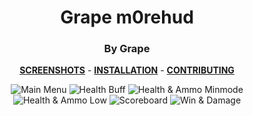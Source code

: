 <div align="center">

# Grape m0rehud 
### By Grape

**[SCREENSHOTS](../screenshots/showcase.md)** -
**[INSTALLATION](https://github.com/Hypnootize/TF2-HUD-GitHub-Resources/blob/main/installation/windows_install.md)** -
**[CONTRIBUTING](https://github.com/Hypnootize/TF2-HUD-GitHub-Resources/blob/main/contributing/github_contributing.md)**

![Main Menu](../screenshots/01_Main_Menu.jpg)
![Health Buff](../screenshots/02_Health_Buff.jpg)
![Health & Ammo Minmode](../screenshots/03_Health_Ammo_Minmode.jpg)
![Health & Ammo Low](../screenshots/04_Health_Ammo_Low.jpg)
![Scoreboard](../screenshots/05_Scoreboard.jpg)
![Win & Damage](../screenshots/06_Win.jpg)
